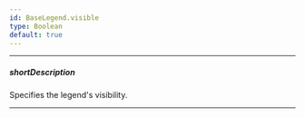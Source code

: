 ```yaml
---
id: BaseLegend.visible
type: Boolean
default: true
---
```

---
##### shortDescription
Specifies the legend's visibility.

---
